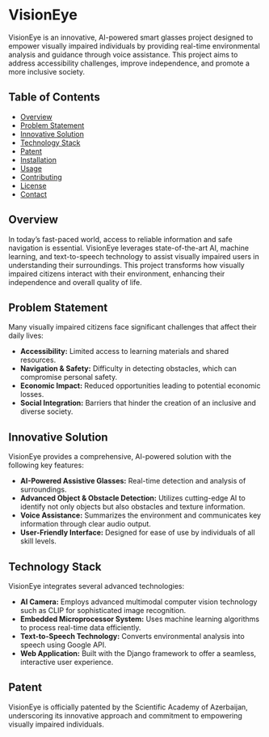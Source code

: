 # VisionEye

VisionEye is an innovative, AI-powered smart glasses project designed to empower visually impaired individuals by providing real-time environmental analysis and guidance through voice assistance. This project aims to address accessibility challenges, improve independence, and promote a more inclusive society.

## Table of Contents

- [Overview](#overview)
- [Problem Statement](#problem-statement)
- [Innovative Solution](#innovative-solution)
- [Technology Stack](#technology-stack)
- [Patent](#patent)
- [Installation](#installation)
- [Usage](#usage)
- [Contributing](#contributing)
- [License](#license)
- [Contact](#contact)

## Overview

In today’s fast-paced world, access to reliable information and safe navigation is essential. VisionEye leverages state-of-the-art AI, machine learning, and text-to-speech technology to assist visually impaired users in understanding their surroundings. This project transforms how visually impaired citizens interact with their environment, enhancing their independence and overall quality of life.

## Problem Statement

Many visually impaired citizens face significant challenges that affect their daily lives:

- **Accessibility:** Limited access to learning materials and shared resources.
- **Navigation & Safety:** Difficulty in detecting obstacles, which can compromise personal safety.
- **Economic Impact:** Reduced opportunities leading to potential economic losses.
- **Social Integration:** Barriers that hinder the creation of an inclusive and diverse society.

## Innovative Solution

VisionEye provides a comprehensive, AI-powered solution with the following key features:

- **AI-Powered Assistive Glasses:** Real-time detection and analysis of surroundings.
- **Advanced Object & Obstacle Detection:** Utilizes cutting-edge AI to identify not only objects but also obstacles and texture information.
- **Voice Assistance:** Summarizes the environment and communicates key information through clear audio output.
- **User-Friendly Interface:** Designed for ease of use by individuals of all skill levels.

## Technology Stack

VisionEye integrates several advanced technologies:

- **AI Camera:** Employs advanced multimodal computer vision technology such as CLIP for sophisticated image recognition.
- **Embedded Microprocessor System:** Uses machine learning algorithms to process real-time data efficiently.
- **Text-to-Speech Technology:** Converts environmental analysis into speech using Google API.
- **Web Application:** Built with the Django framework to offer a seamless, interactive user experience.

## Patent

VisionEye is officially patented by the Scientific Academy of Azerbaijan, underscoring its innovative approach and commitment to empowering visually impaired individuals.
